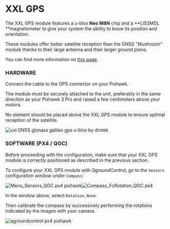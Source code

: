 # 

# XXL GPS

The XXL GPS module features a u-blox **Neo M8N** chip and a **LIS3MDL **magnetometer to give your system the ability to know its position and orientation.

These modules offer better satellite reception than the GNSS "Mushroom" module thanks to their large antenna and their larger ground plane.

You can find more information on [this page](https://store.drotek.com/gps/875-ublox-neo-m8n-gps-lis3mdl-compass-xxl-8944595120601.html).

### HARDWARE

Connect the cable to the GPS connector on your Pixhawk.

The module must be securely attached to the unit, preferably in the same direction as your Pixhawk 3 Pro and raised a few centimeters above your motors.

No element should be placed above the XXL GPS module to ensure optimal reception of the satellite.

![](https://drotek.com/wp-content/uploads/2017/02/DSC02066-700x312.jpg "xxl GNSS glonass galileo gps u-blox by drotek")

### SOFTWARE \(PX4 / QGC\)

Before proceeding with the configuration, make sure that your XXL GPS module is correctly positioned as described in the previous section.

To configure your XXL GPS module with QgroundControl, go to the `Sensors` configuration window under `Compass`:

![](https://drotek.com/wp-content/uploads/2017/01/Menu_Sensors_QGC.png "Menu\_Sensors\_QGC px4 pixhawk")![](https://drotek.com/wp-content/uploads/2017/01/Compass_FcRotation_QGC.png "Compass\_FcRotation\_QGC px4")

In the window above, select `Rotation_None`.

Then calibrate the compass by successively performing the rotations indicated by the images with your camera.

![](https://drotek.com/wp-content/uploads/2017/01/Window_Compass_Calib_QGC-700x460.png "qgroundcontrol px4 pixhawk")

